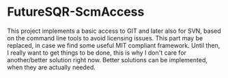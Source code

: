 # FutureSQR-ScmAccess

This project implements a basic access to GIT and later also for SVN, based on the command line tools to 
avoid licensing issues. This part may be replaced, in case we find some useful MIT compliant framework.
Until then, I really want to get things to be done, this is why I don't care for another/better solution
right now. Better solutions can be implemented, when they are actually needed.